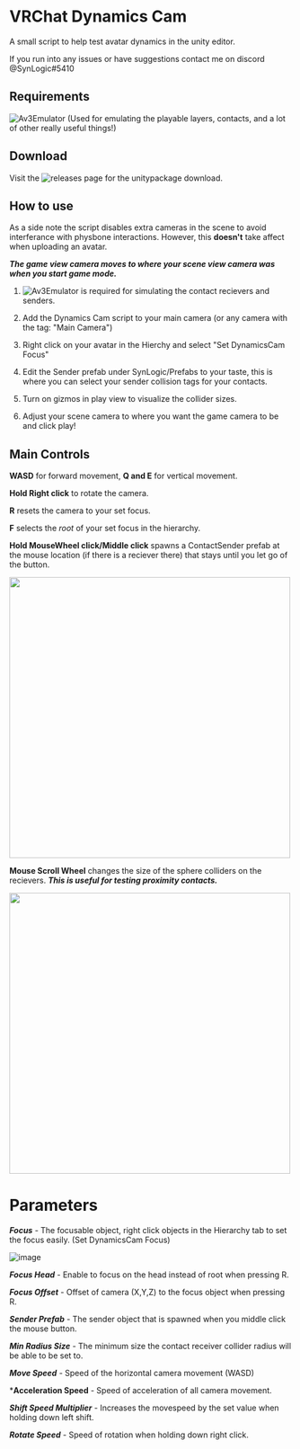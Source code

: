 # VRChat Dynamics Cam
A small script to help test avatar dynamics in the unity editor.

If you run into any issues or have suggestions contact me on discord @SynLogic#5410

## Requirements
![Av3Emulator](https://github.com/lyuma/Av3Emulator) (Used for emulating the playable layers, contacts, and a lot of other really useful things!)

## Download
Visit the ![releases](https://github.com/synlogic/VRChat-Dynamics-Cam/releases) page for the unitypackage download.

## How to use
As a side note the script disables extra cameras in the scene to avoid interferance with physbone interactions. However, this **doesn't** take affect when uploading an avatar.

***The game view camera moves to where your scene view camera was when you start game mode.***

1) ![Av3Emulator](https://github.com/lyuma/Av3Emulator) is required for simulating the contact recievers and senders.

2) Add the Dynamics Cam script to your main camera (or any camera with the tag: "Main Camera")

3) Right click on your avatar in the Hierchy and select "Set DynamicsCam Focus"

4) Edit the Sender prefab under SynLogic/Prefabs to your taste, this is where you can select your sender collision tags for your contacts.
 
5) Turn on gizmos in play view to visualize the collider sizes.

6) Adjust your scene camera to where you want the game camera to be and click play!


## Main Controls
**WASD** for forward movement, **Q and E** for vertical movement.

**Hold Right click** to rotate the camera.

**R** resets the camera to your set focus.

**F** selects the *root* of your set focus in the hierarchy.

**Hold MouseWheel click/Middle click** spawns a ContactSender prefab at the mouse location (if there is a reciever there) that stays until you let go of the button. 

<img src="https://user-images.githubusercontent.com/26206994/167501339-7fd9ce3c-397c-4d58-875c-bca276d50203.gif" width="500">


**Mouse Scroll Wheel** changes the size of the sphere colliders on the recievers.  ***This is useful for testing proximity contacts.***

<img src="https://user-images.githubusercontent.com/26206994/167501491-0842fa80-8fb8-4d90-a6e6-1961d6acd0fd.gif" width="500">


# Parameters

***Focus*** - 
The focusable object,  right click objects in the Hierarchy tab to set the focus easily. (Set DynamicsCam Focus)

![image](https://user-images.githubusercontent.com/26206994/167499483-f4a471f4-50bb-4821-883a-9b4a850d88c3.png)

***Focus Head*** - Enable to focus on the head instead of root when pressing R.

***Focus Offset*** - Offset of camera (X,Y,Z) to the focus object when pressing R.

***Sender Prefab*** - 
The sender object that is spawned when you middle click the mouse button.

***Min Radius Size*** - 
The minimum size the contact receiver collider radius will be able to be set to.

***Move Speed*** - Speed of the horizontal camera movement (WASD)

***Acceleration Speed** - Speed of acceleration of all camera movement.

***Shift Speed Multiplier*** - Increases the movespeed by the set value when holding down left shift.

***Rotate Speed*** - Speed of rotation when holding down right click.
